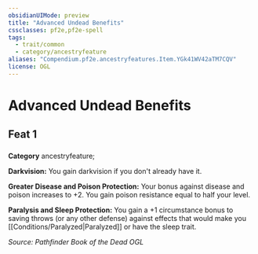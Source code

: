 ```yaml
---
obsidianUIMode: preview
title: "Advanced Undead Benefits"
cssclasses: pf2e,pf2e-spell
tags:
  - trait/common
  - category/ancestryfeature
aliases: "Compendium.pf2e.ancestryfeatures.Item.YGk41WV42aTM7CQV"
license: OGL
---
```

# Advanced Undead Benefits
## Feat 1
### 

**Category** ancestryfeature; 




**Darkvision:** You gain darkvision if you don't already have it.

**Greater Disease and Poison Protection:** Your bonus against disease and poison increases to +2. You gain poison resistance equal to half your level.

**Paralysis and Sleep Protection:** You gain a +1 circumstance bonus to saving throws (or any other defense) against effects that would make you [[Conditions/Paralyzed|Paralyzed]] or have the sleep trait.

*Source: Pathfinder Book of the Dead*
*OGL*